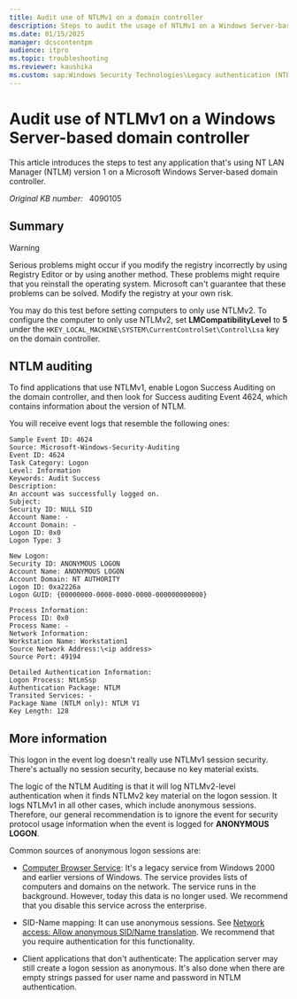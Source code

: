 ```yaml
---
title: Audit use of NTLMv1 on a domain controller
description: Steps to audit the usage of NTLMv1 on a Windows Server-based domain controller.
ms.date: 01/15/2025
manager: dcscontentpm
audience: itpro
ms.topic: troubleshooting
ms.reviewer: kaushika
ms.custom: sap:Windows Security Technologies\Legacy authentication (NTLM), csstroubleshoot
---
```

# Audit use of NTLMv1 on a Windows Server-based domain controller

This article introduces the steps to test any application that's using NT LAN Manager (NTLM) version 1 on a Microsoft Windows Server-based domain controller.

_Original KB number:_ &nbsp; 4090105

## Summary

> [!WARNING]
> Serious problems might occur if you modify the registry incorrectly by using Registry Editor or by using another method. These problems might require that you reinstall the operating system. Microsoft can't guarantee that these problems can be solved. Modify the registry at your own risk.

You may do this test before setting computers to only use NTLMv2. To configure the computer to only use NTLMv2, set **LMCompatibilityLevel** to **5** under the `HKEY_LOCAL_MACHINE\SYSTEM\CurrentControlSet\Control\Lsa` key on the domain controller.

## NTLM auditing

To find applications that use NTLMv1, enable Logon Success Auditing on the domain controller, and then look for Success auditing Event 4624, which contains information about the version of NTLM.

You will receive event logs that resemble the following ones:

```output
Sample Event ID: 4624  
Source: Microsoft-Windows-Security-Auditing  
Event ID: 4624  
Task Category: Logon  
Level: Information  
Keywords: Audit Success  
Description:  
An account was successfully logged on.  
Subject:  
Security ID: NULL SID  
Account Name: -  
Account Domain: -  
Logon ID: 0x0  
Logon Type: 3  

New Logon:  
Security ID: ANONYMOUS LOGON  
Account Name: ANONYMOUS LOGON  
Account Domain: NT AUTHORITY  
Logon ID: 0xa2226a  
Logon GUID: {00000000-0000-0000-0000-000000000000}

Process Information:  
Process ID: 0x0  
Process Name: -  
Network Information:  
Workstation Name: Workstation1  
Source Network Address:\<ip address>  
Source Port: 49194

Detailed Authentication Information:  
Logon Process: NtLmSsp  
Authentication Package: NTLM  
Transited Services: -  
Package Name (NTLM only): NTLM V1  
Key Length: 128
```

## More information

This logon in the event log doesn't really use NTLMv1 session security. There's actually no session security, because no key material exists.

The logic of the NTLM Auditing is that it will log NTLMv2-level authentication when it finds NTLMv2 key material on the logon session. It logs NTLMv1 in all other cases, which include anonymous sessions. Therefore, our general recommendation is to ignore the event for security protocol usage information when the event is logged for **ANONYMOUS LOGON**.

Common sources of anonymous logon sessions are:

- [Computer Browser Service](/previous-versions/windows/it-pro/windows-server-2003/cc778351(v=ws.10)): It's a legacy service from Windows 2000 and earlier versions of Windows. The service provides lists of computers and domains on the network. The service runs in the background. However, today this data is no longer used. We recommend that you disable this service across the enterprise.

- SID-Name mapping: It can use anonymous sessions. See [Network access: Allow anonymous SID/Name translation](/windows/security/threat-protection/security-policy-settings/network-access-allow-anonymous-sidname-translation). We recommend that you require authentication for this functionality.

- Client applications that don't authenticate: The application server may still create a logon session as anonymous. It's also done when there are empty strings passed for user name and password in NTLM authentication.
